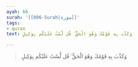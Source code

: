 ```yaml
---
ayah: 66
surah: '[[006-Surah|سورة]]'
tags:
- quran
text: وَكَذَّبَ بِهِ قَوْمُكَ وَهُوَ الْحَقُّ ۚ قُل لَّسْتُ عَلَيْكُم بِوَكِيلٍ

---
```

> وَكَذَّبَ بِهِ قَوْمُكَ وَهُوَ الْحَقُّ ۚ قُل لَّسْتُ عَلَيْكُم بِوَكِيلٍ
